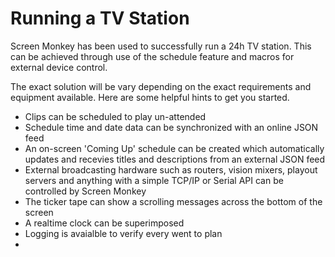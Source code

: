 # Running a TV Station

Screen Monkey has been used to successfully run a 24h TV station. This can be achieved through use of the schedule feature and macros for external device control.

The exact solution will be vary depending on the exact requirements and equipment available. Here are some helpful hints to get you started.

- Clips can be scheduled to play un-attended
- Schedule time and date data can be synchronized with an online JSON feed
- An on-screen 'Coming Up' schedule can be created which automatically updates and recevies titles and descriptions from an external JSON feed
- External broadcasting hardware such as routers, vision mixers, playout servers and anything with a simple TCP/IP or Serial API can be controlled by Screen Monkey
- The ticker tape can show a scrolling messages across the bottom of the screen
- A realtime clock can be superimposed
- Logging is avaialble to verify every went to plan
- 

